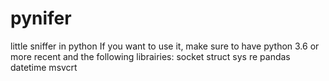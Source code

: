 # pynifer
little sniffer in python
If you want to use it, make sure to have python 3.6 or more recent and the following librairies:
socket
struct
sys
re
pandas
datetime
msvcrt

